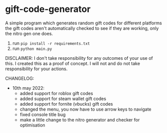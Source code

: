 # gift-code-generator

A simple program which generates random gift codes for different platforms
the gift codes aren't automatically checked to see if they are working, only the nitro gen one does.

1. run `pip install -r requirements.txt`
2. run `python main.py`

DISCLAIMER:
I don't take responsibility for any outcomes of your use of this.
I created this as a proof of concept.
I will not and do not take responsibility for your actions.

CHANGELOG:
  - 10th may 2022:
     - added support for roblox gift codes
     - added support for steam wallet gift codes
     - added support for fornite (vbucks) gift codes
     - changed the menu, you now have to use arrow keys to navigate
     - fixed console title bug
     - make a little change to the nitro generator and checker for optimisation
